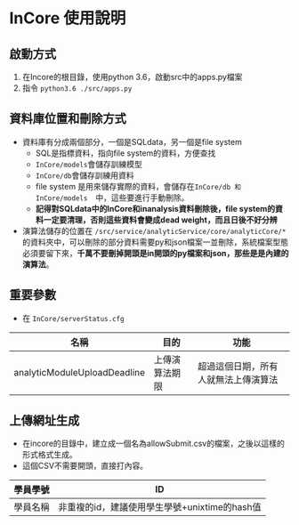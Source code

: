 # InCore 使用說明
## 啟動方式
1. 在Incore的根目錄，使用python 3.6，啟動src中的apps.py檔案
2. 指令 ```python3.6 ./src/apps.py```
## 資料庫位置和刪除方式
* 資料庫有分成兩個部分，一個是SQLdata，另一個是file system
  * SQL是指標資料，指向file system的資料，方便查找
  * ```InCore/models```會儲存訓練模型
  * ```InCore/db```會儲存訓練用資料
  * file system 是用來儲存實際的資料，會儲存在```InCore/db 和 InCore/models  ```中，這些要進行手動刪除。
  * **記得對SQLdata中的InCore和inanalysis資料刪除後，file system的資料一定要清理，否則這些資料會變成dead weight，而且日後不好分辨**
* 演算法儲存的位置在 ```/src/service/analyticService/core/analyticCore/*```的資料夾中，可以刪除的部分資料需要py和json檔案一並刪除，系統檔案型態必須要留下來，**千萬不要刪掉開頭是in開頭的py檔案和json，那些是是內建的演算法**。

## 重要參數
* 在 ```InCore/serverStatus.cfg ```

| 名稱      | 目的      | 功能     |
| -------- | -------- | -------- |
|analyticModuleUploadDeadline|上傳演算法期限|超過這個日期，所有人就無法上傳演算法|
## 上傳網址生成
* 在incore的目錄中，建立成一個名為allowSubmit.csv的檔案，之後以這樣的形式格式生成。
* 這個CSV不需要開頭，直接打內容。

| 學員學號      | ID       | 
| -------- | -------- | 
|學員名稱|非重複的id，建議使用學生學號+unixtime的hash值|
